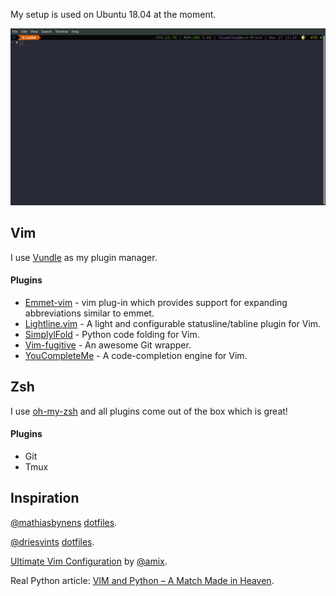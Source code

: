 My setup is used on Ubuntu 18.04 at the moment.

![terminal](https://github.com/ikuamike/dotfiles/blob/master/Screenshots/terminal.png)

## Vim

I use [Vundle](https://github.com/VundleVim/Vundle.vim) as my plugin manager.

#### Plugins
- [Emmet-vim](https://github.com/mattn/emmet-vim) -  vim plug-in which provides support for expanding abbreviations similar to emmet.
- [Lightline.vim](https://github.com/itchyny/lightline.vim) - A light and configurable statusline/tabline plugin for Vim.
- [SimplylFold](https://github.com/tmhedberg/SimpylFold) -  Python code folding for Vim.
- [Vim-fugitive](https://github.com/tpope/vim-fugitive) - An awesome Git wrapper.
- [YouCompleteMe](https://github.com/Valloric/YouCompleteMe) - A code-completion engine for Vim.

## Zsh

I use [oh-my-zsh](https://github.com/robbyrussell/oh-my-zsh) and all plugins come out of the box which is great!

#### Plugins

- Git
- Tmux

## Inspiration

[@mathiasbynens](https://github.com/mathiasbynens) [dotfiles](https://github.com/mathiasbynens/dotfiles).

[@driesvints](https://github.com/driesvints/) [dotfiles](https://github.com/driesvints/dotfiles). 

[Ultimate Vim Configuration](https://github.com/amix/vimrc) by [@amix](https://github.com/amix).

Real Python article: [VIM and Python – A Match Made in Heaven](https://realpython.com/vim-and-python-a-match-made-in-heaven/).

